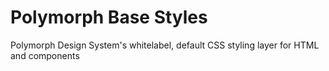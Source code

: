 # Polymorph Base Styles

Polymorph Design System's whitelabel, default CSS styling layer for HTML and components
